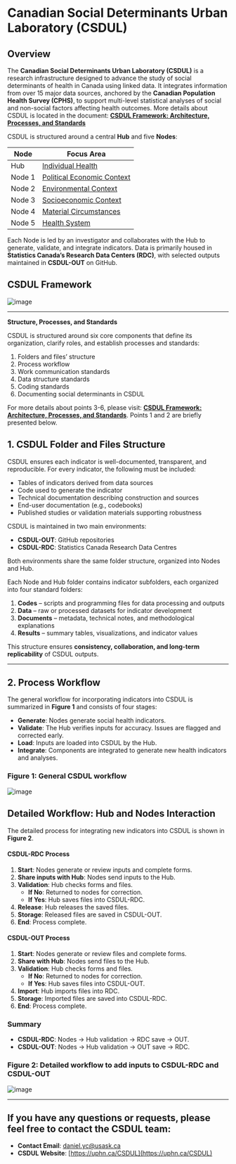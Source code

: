 # Canadian Social Determinants Urban Laboratory (CSDUL)

## Overview

The **Canadian Social Determinants Urban Laboratory (CSDUL)** is a research infrastructure designed to advance the study of social determinants of health in Canada using linked data. It integrates information from over 15 major data sources, anchored by the **Canadian Population Health Survey (CPHS)**, to support multi-level statistical analyses of social and non-social factors affecting health outcomes. More details about CSDUL is located in the document: [**CSDUL Framework: Architecture, Processes, and Standards**](https://drive.google.com/drive/folders/1P0YVkB8RRvYBs-R5tm-pvqsE8GZDfYZb)
  

CSDUL is structured around a central **Hub** and five **Nodes**:

| Node | Focus Area |
|------|------------|
| Hub | [Individual Health](https://github.com/csdul/pre_beta_hub_individual)  |
| Node 1 | [Political Economic Context](https://github.com/csdul/pre_beta_political_economics_context) |
| Node 2 | [Environmental Context](https://github.com/csdul/pre_beta_environmental_context) |
| Node 3 | [Socioeconomic Context](https://github.com/csdul/pre_beta_socioeconomic_context) |
| Node 4 | [Material Circumstances](https://github.com/csdul/pre_beta_material_circumstances) |
| Node 5 | [Health System](https://github.com/csdul/pre_beta_health_system) |

Each Node is led by an investigator and collaborates with the Hub to generate, validate, and integrate indicators. Data is primarily housed in **Statistics Canada’s Research Data Centers (RDC)**, with selected outputs maintained in **CSDUL-OUT** on GitHub.  

## CSDUL Framework
![image](https://github.com/csdul/images/blob/main/csdul%20overview.png)

---
**Structure, Processes, and Standards**

CSDUL is structured around six core components that define its organization, clarify roles, and establish processes and standards:

1. Folders and files’ structure  
2. Process workflow  
3. Work communication standards  
4. Data structure standards  
5. Coding standards  
6. Documenting social determinants in CSDUL  

For more details about points 3-6, please visit: [**CSDUL Framework: Architecture, Processes, and Standards**](https://drive.google.com/drive/folders/1P0YVkB8RRvYBs-R5tm-pvqsE8GZDfYZb). Points 1 and 2 are briefly presented below. 

## 1. CSDUL Folder and Files Structure

CSDUL ensures each indicator is well-documented, transparent, and reproducible. For every indicator, the following must be included:

- Tables of indicators derived from data sources  
- Code used to generate the indicator  
- Technical documentation describing construction and sources  
- End-user documentation (e.g., codebooks)  
- Published studies or validation materials supporting robustness  

CSDUL is maintained in two main environments:

- **CSDUL-OUT**: GitHub repositories  
- **CSDUL-RDC**: Statistics Canada Research Data Centres  

Both environments share the same folder structure, organized into Nodes and Hub. 

Each Node and Hub folder contains indicator subfolders, each organized into four standard folders:

1. **Codes** – scripts and programming files for data processing and outputs  
2. **Data** – raw or processed datasets for indicator development  
3. **Documents** – metadata, technical notes, and methodological explanations  
4. **Results** – summary tables, visualizations, and indicator values  

This structure ensures **consistency, collaboration, and long-term replicability** of CSDUL outputs.

---
## 2. Process Workflow

The general workflow for incorporating indicators into CSDUL is summarized in **Figure 1** and consists of four stages:

- **Generate**: Nodes generate social health indicators.  
- **Validate**: The Hub verifies inputs for accuracy. Issues are flagged and corrected early.  
- **Load**: Inputs are loaded into CSDUL by the Hub.  
- **Integrate**: Components are integrated to generate new health indicators and analyses.  

### Figure 1: General CSDUL workflow 
![image](https://github.com/csdul/images/blob/main/csdul%20general%20workflow.png)

## Detailed Workflow: Hub and Nodes Interaction

The detailed process for integrating new indicators into CSDUL is shown in **Figure 2**.  

#### CSDUL-RDC Process
1. **Start**: Nodes generate or review inputs and complete forms.  
2. **Share inputs with Hub**: Nodes send inputs to the Hub.  
3. **Validation**: Hub checks forms and files.  
   - **If No**: Returned to nodes for correction.  
   - **If Yes**: Hub saves files into CSDUL-RDC.  
4. **Release**: Hub releases the saved files.  
5. **Storage**: Released files are saved in CSDUL-OUT.  
6. **End**: Process complete.  

#### CSDUL-OUT Process
1. **Start**: Nodes generate or review files and complete forms.  
2. **Share with Hub**: Nodes send files to the Hub.  
3. **Validation**: Hub checks forms and files.  
   - **If No**: Returned to nodes for correction.  
   - **If Yes**: Hub saves files into CSDUL-OUT.  
4. **Import**: Hub imports files into RDC.  
5. **Storage**: Imported files are saved into CSDUL-RDC.  
6. **End**: Process complete.  

### Summary
- **CSDUL-RDC**: Nodes → Hub validation → RDC save → OUT.  
- **CSDUL-OUT**: Nodes → Hub validation → OUT save → RDC.  

### Figure 2: Detailed workflow to add inputs to CSDUL-RDC and CSDUL-OUT
![image](https://github.com/csdul/images/blob/main/csdul%20process%20to%20add%20inputs.png)

---

## If you have any questions or requests, please feel free to contact the CSDUL team:

- **Contact Email**: [daniel.yc@usask.ca](mailto:daniel.yc@usask.ca)
- **CSDUL Website**: [https://uphn.ca/CSDUL](https://uphn.ca/CSDUL)
